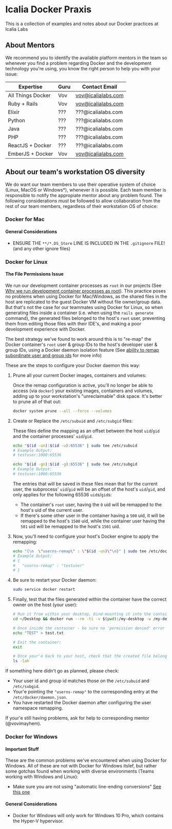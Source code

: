 # Icalia Docker Praxis

This is a collection of examples and notes about our Docker practices at Icalia Labs

## About Mentors

We recommend you to identify the available platform mentors in the team so whenever you find a
problem regarding Docker and the development technology you're using, you know the right person to
help you with your issue:

| Expertise         | Guru | Contact Email      |
| ----------------- | ---- | ------------------ |
| All Things Docker | Vov  | vov@icalialabs.com |
| Ruby + Rails      | Vov  | vov@icalialabs.com |
| Elixir            | ???  | ???@icalialabs.com |
| Python            | ???  | ???@icalialabs.com |
| Java              | ???  | ???@icalialabs.com |
| PHP               | ???  | ???@icalialabs.com |
| ReactJS + Docker  | ???  | ???@icalialabs.com |
| EmberJS + Docker  | Vov  | vov@icalialabs.com |

## About our team's workstation OS diversity

We do want our team members to use their operative system of choice (Linux, MacOS or Windows*),
whenever it is possible. Each team member is responsible to notify the appropiate mentor about any
problem found. The following considerations *must* be followed to allow collaboration from the rest
of our team members, regardless of their workstation OS of choice:

### Docker for Mac

#### General Considerations

* ENSURE THE `**/*.DS_Store` LINE IS INCLUDED IN THE `.gitignore` FILE! (and any other ignore files)

### Docker for Linux

#### The File Permissions Issue

We run our development container processes as `root` in our projects (See
[Why we run development container processes as root](#not-yet-written)). This practice poses no
problems when using Docker for Mac/Windows, as the shared files in the host are replicated to the
guest Docker VM without file owner/group data. But that's not the case for our teammates using
Docker for Linux, so when generating files inside a container (i.e. when using the `rails generate`
command), the generated files belonged to the host's `root` user, preventing them from editing those
files with their IDE's, and making a poor development experience with Docker.

The best strategy we've found to work around this is to "re-map" the Docker container's `root` user
& group IDs to the host's developer user & group IDs, using a Docker daemon isolation feature (See
[ability to remap subordinate user and group ids](https://docs.docker.com/engine/security/userns-remap/#about-remapping-and-subordinate-user-and-group-ids)
for more info)

These are the steps to configure your Docker daemon this way:

1. Prune all your current Docker images, containers and volumes:

    Once the remap configuration is active, you'll no longer be able to access (via `docker`)
    your existing images, containers and volumes, adding up to your workstation's
    "unreclaimable" disk space. It's better to prune all of that out:

    ```bash
    docker system prune --all --force --volumes
    ```

2. Create or Replace the `/etc/subuid` and `/etc/subgid` files:

    These files define the mapping as an offset between the host `uid`/`gid` and the container
    processes' `uid`/`gid`.

    ```bash
    echo "$(id -un):$(id -u):65536" | sudo tee /etc/subuid
    # Example Output:
    # testuser:1000:65536

    echo "$(id -gn):$(id -g):65536" | sudo tee /etc/subgid
    # Example Output:
    # testuser:1000:65536
    ```

    The entries that will be saved in these files mean that for the current user, the
    subprocess' `uid`/`gid` will be an offset of the host's `uid`/`gid`, and only applies for
    the following 65536 `uid`s/`gid`s:

      * The container's `root` user, having the `0` uid will be remapped to the host's uid of
        the current user.
      * If there's some other user in the container having a `500` uid, it will be remapped
        to the host's `1500` uid, while the container user having the `501` uid will be remapped to the host's `1501` uid.

3. Now, you'll need to configure your host's Docker engine to apply the remapping:

    ```bash
    echo "{\n  \"userns-remap\" : \"$(id -un)\"\n}" | sudo tee /etc/docker/daemon.json
    # Example Output:
    # {
    #   "userns-remap" : "testuser"
    # }
    ```

4. Be sure to restart your Docker daemon:

    ```bash
    sudo service docker restart
    ```

5. Finally, test that the files generated within the container have the correct owner on
the host (your user):

    ```bash
    # Run it from within your desktop, bind-mounting it into the container:
    cd ~/Desktop && docker run --rm -ti -v $(pwd):/my-desktop -w /my-desktop alpine ash

    # Once inside the container - be sure no 'permission denied' error appears:
    echo "TEST" > test.txt

    # Exit the container:
    exit

    # Once your'e back to your host, check that the created file belongs to your user & group:
    ls -lah
    ```

If something here didn't go as planned, please check:

* Your user id and group id matches those on the `/etc/subuid` and `/etc/subgid`.
* Your'e pointing the `"userns-remap"` to the corresponding entry at the `/etc/docker/daemon.json`.
* You have restarted the Docker daemon after configuring the user namespace remapping.

If your'e still having problems, ask for help to corresponding mentor (@vovimayhem).

### Docker for Windows

#### Important Stuff

These are the common problems we've encountered when using Docker for Windows. All of these are not with Docker for Windows itslef, but rather some gotchas found when working with diverse environments (Teams working with Windows and Linux):

 * Make sure you are not using "automatic line-ending conversions" [See this one](http://willi.am/blog/2016/08/11/docker-for-windows-dealing-with-windows-line-endings/)
#### General Considerations

* Docker for Windows will only work for Windows 10 Pro, which contains the Hyper-V hypervisor.
